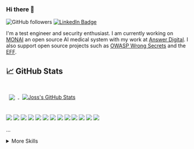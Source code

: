 ### Hi there 👋

![GitHub followers](https://img.shields.io/github/followers/RemakingEden?style=social) 
[![LinkedIn Badge](https://img.shields.io/badge/LinkedIn-Profile-informational?style=flat&logo=linkedin&logoColor=white&color=0D76A8)](https://www.linkedin.com/in/joss-sparkes/)

I'm a test engineer and security enthusiast. I am currently working on [MONAI](https://monai.io/) an open source AI medical system with my work at [Answer Digital](https://answerdigital.com/). I also support open source projects such as [OWASP Wrong Secrets](https://github.com/commjoen/wrongsecrets) and the [EFF](https://www.eff.org/).

## &#x1f4c8; GitHub Stats

<br>

<a href="https://github.com/remakingeden">
  <img align="center" style="margin:0.5rem" src="https://github-readme-stats.vercel.app/api/top-langs/?username=remakingeden&hide=html,css&title_color=ffffff&text_color=c9cacc&icon_color=4AB197&bg_color=1A2B34" />
</a>

<a href="https://github.com/remakingeden">
  <img align="center" style="margin:0.5rem" src="https://github-readme-stats.vercel.app/api?username=remakingeden&show_icons=true&line_height=27&count_private=true&title_color=ffffff&text_color=c9cacc&icon_color=4AB097&bg_color=1A2B34&include_all_commits=true" alt="Joss's GitHub Stats" />
</a>

<br>
<br>

![](https://img.shields.io/badge/Code-Csharp-informational?style=flat&logo=csharp&logoColor=white&color=4AB197)
![](https://img.shields.io/badge/Code-Typescript-informational?style=flat&logo=typescript&logoColor=white&color=4AB197)
![](https://img.shields.io/badge/Test-Cypress-informational?style=flat&logo=cypress&logoColor=white&color=4AB197)
![](https://img.shields.io/badge/Test-Selenium-informational?style=flat&logo=selenium&logoColor=white&color=4AB197)
![](https://img.shields.io/badge/Test-Jest-informational?style=flat&logo=jest&logoColor=white&color=4AB197)
![](https://img.shields.io/badge/Framework-Express-informational?style=flat&logo=express&logoColor=white&color=4AB197)
![](https://img.shields.io/badge/Tools-RabbitMQ-informational?style=flat&logo=rabbitmq&logoColor=white&color=4AB197)
![](https://img.shields.io/badge/DB-MongoDB-informational?style=flat&logo=mongodb&logoColor=white&color=4AB197)
![](https://img.shields.io/badge/DB-Postgres-informational?style=flat&logo=postgresql&logoColor=white&color=4AB197)
![](https://img.shields.io/badge/Tools-Dagger-informational?style=flat&logo=dagger&logoColor=white&color=4AB197)
![](https://img.shields.io/badge/Tools-Docker-informational?style=flat&logo=docker&logoColor=white&color=4AB197)
![](https://img.shields.io/badge/Tools-SonarQube-informational?style=flat&logo=SonarQube&logoColor=white&color=4AB197)
![](https://img.shields.io/badge/Tools-Actions-informational?style=flat&logo=github-actions&logoColor=white&color=4AB197)


...

<details>
<summary>More Skills</summary>

![](https://img.shields.io/badge/Tools-Postman-informational?style=flat&logo=Postman&logoColor=white&color=4AB197)
![](https://img.shields.io/badge/Tools-GitHub-informational?style=flat&logo=GitHub&logoColor=white&color=4AB197)
![](https://img.shields.io/badge/Tools-GitLab-informational?style=flat&logo=GitLab&logoColor=white&color=4AB197)
![](https://img.shields.io/badge/Tools-Jira-informational?style=flat&logo=Jira-Software&logoColor=white&color=4AB197)
...
</details>

<!--
**RemakingEden/RemakingEden** is a ✨ _special_ ✨ repository because its `README.md` (this file) appears on your GitHub profile.

Here are some ideas to get you started:

- 🔭 I’m currently working on ...
- 🌱 I’m currently learning ...
- 👯 I’m looking to collaborate on ...
- 🤔 I’m looking for help with ...
- 💬 Ask me about ...
- 📫 How to reach me: ...
- 😄 Pronouns: ...
- ⚡ Fun fact: ...
-->
